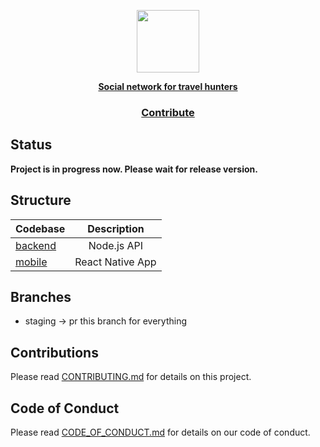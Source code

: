 <a href="https://dogehouse.tv"><p align="center">
<img height=100 src="https://raw.githubusercontent.com/alekseytsvetkov/skeetry/staging/assets/skeetry.svg"/>

<p align="center">
  <strong>Social network for travel hunters</strong>
</p>

<h3 align="center">
  <a href="https://github.com/alekseytsvetkov/skeetry/blob/staging/CONTRIBUTING.md">Contribute</a>
</h3>


## Status
**Project is in progress now. Please wait for release version.**

## Structure

| Codebase              |      Description          |
| :-------------------- | :-----------------------: |
| [backend](packages/backend)        |      Node.js API           |
| [mobile](packages/mobile)  |     React Native App          |

## Branches

- staging -> pr this branch for everything

## Contributions

Please read [CONTRIBUTING.md](https://github.com/alekseytsvetkov/skeetry/blob/staging/CONTRIBUTING.md) for details on this project.

## Code of Conduct

Please read [CODE_OF_CONDUCT.md](https://github.com/alekseytsvetkov/skeetry/blob/staging/CODE_OF_CONDUCT.md) for details on our code of conduct.
